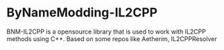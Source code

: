# ByNameModding-IL2CPP
 BNM-IL2CPP is a opensource library that is used to work with IL2CPP methods using C++. Based on some repos like Aetherim, IL2CPPResolver
